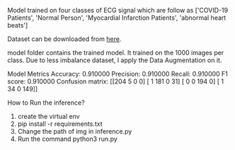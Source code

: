Model trained on four classes of ECG signal which are follow as
['COVID-19 Patients', 'Normal Person', 'Myocardial Infarction Patients', 'abnormal heart beats']

Dataset can be downloaded from [here](https://drive.google.com/drive/folders/1iIh7O2DpoYB1ZpDspgE3Boax8PV-RXuC?usp=sharing).


model folder contains the trained model. It trained on the 1000 images per class. Due to less imbalance dataset, I apply the Data Augmentation on it.

Model Metrics
Accuracy: 0.910000
Precision: 0.910000
Recall: 0.910000
F1 score: 0.910000
Confusion matrix:
 [[204   5   0   0]
 [  1 181   0  31]
 [  0   0 194   0]
 [  1  34   0 149]]


How to Run the inference?
1. create the virtual env
2. pip install -r requirements.txt
3. Change the path of img in inference.py
4. Run the command python3 run.py
